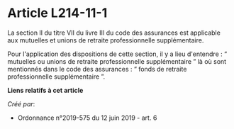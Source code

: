 # Article L214-11-1

La section II du titre VII du livre III du code des assurances est applicable aux mutuelles et unions de retraite
professionnelle supplémentaire.

Pour l'application des dispositions de cette section, il y a lieu d'entendre : “ mutuelles ou unions de retraite
professionnelle supplémentaire ” là où sont mentionnés dans le code des assurances : “ fonds de retraite professionnelle
supplémentaire ”.

**Liens relatifs à cet article**

_Créé par_:

  - Ordonnance n°2019-575 du 12 juin 2019 - art. 6
